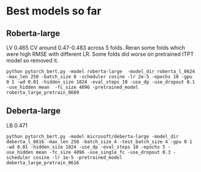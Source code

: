 # Best models so far

## Roberta-large
LV 0.465
CV around 0.47-0.483 across 5 folds. Reran some folds which were high RMSE with different LR. Some folds did worse on pretrained ITPT model so removed it. 

`python pytorch_bert.py -model roberta-large  -model_dir roberta_l_0624 -max_len 250 -batch_size 8 -scheduler cosine -lr 2e-5 -epochs 10 -gpu 0 1 -wd 0.01 -hidden_size 1024 -eval_steps 10 -use_dp -use_dropout 0.1 -use_hidden mean  -fc_size 4096 -pretrained_model roberta_large_pretrain_0609`


## Deberta-large
LB 0.471

`python pytorch_bert.py -model microsoft/deberta-large -model_dir deberta_l_0616 -max_len 250 -batch_size 4 -test_batch_size 4 -gpu 0 1 -wd 0.01 -hidden_size 1024 -use_dp -eval_steps 10 -epochs 5 -use_hidden mean -fc_size 4096 -use_single_fc -use_dropout 0.3 -scheduler cosine -lr 1e-5 -pretrained_model deberta_large_pretrain_0616`


